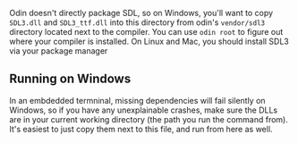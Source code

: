 Odin doesn't directly package SDL, so on Windows, you'll want to copy `SDL3.dll` and `SDL3_ttf.dll` into this directory from odin's `vendor/sdl3` directory located next to the compiler. You can use `odin root` to figure out where your compiler is installed. On Linux and Mac, you should install SDL3 via your package manager

## Running on Windows
In an embdedded termninal, missing dependencies will fail silently on Windows, so if you have any unexplainable crashes, make sure the DLLs are in your current working directory (the path you run the command from). It's easiest to just copy them next to this file, and run from here as well.